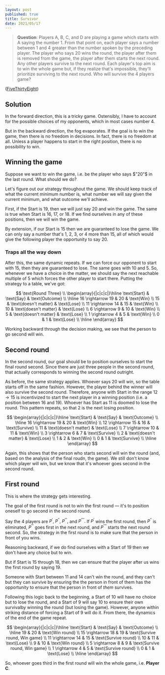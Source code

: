 ```yaml
---
layout: post
published: true
title: Survivor
date: 2021/05/17
---
```


>**Question**: Players A, B, C, and D are playing a game which starts with A saying the number $1.$ From that point on, each player says a number between $1$ and $4$ greater than the number spoken by the preceding player. The player who says $20$ wins the round, the player after them is removed from the game, the player after them starts the next round. Any other players survive to the next round. Each player's top aim is to win the whole game but, if they realize that's impossible, they'll prioritize surviving to the next round. Who will survive the $4$ players game?

<!--more-->

([FiveThirtyEight](https://fivethirtyeight.com/features/are-you-smarter-than-a-fourth-grader/))

## Solution

In the forward direction, this is a tricky game. Ostensibly, I have to account for the possible choices of my opponents, which in most cases number $4.$ 

But in the backward direction, the fog evaporates. If the goal is to win the game, then there is no freedom in decisions. In fact, there is no freedom at all. Unless a player happens to start in the right position, there is no possibility to win.

## Winning the game

Suppose we want to win the game, i.e. be the player who says $"20"$ in the last round. What should we do?

Let's figure out our strategy throughout the game. We should keep track of what the current minimum number is, what number we will say given the current minimum, and what outcome we'll achieve. 

First, if the $\text{Start}$ is $19,$ then we will just say $20$ and win the game. The same is true when $\text{Start}$ is $16,$ $17,$ or $18.$ If we find ourselves in any of these positions, then we will win the game. 

By extension, if our $\text{Start}$ is $15$ then we are guaranteed to lose the game. We can only say a number that's $1,$ $2,$ $3,$ or $4$ more than $15,$ all of which would give the following player the opportunity to say $20.$ 

### Traps all the way down

After this, the same dynamic repeats. If we can force our opponent to start with $15,$ then they are guaranteed to lose. The same goes with $10$ and $5.$ So, whenever we have a choice in the matter, we should say the next reachable multiple of $5$ which forces the other player to start there. Putting the strategy to a table, we've got:

$$
\text{Round Three} \\
\begin{array}{|c|c|c|}\hline
\text{Start} & \text{Say} & \text{Outcome} \\ \hline
16 \rightarrow 19 & 20 & \text{Win} \\
15 & \text{doesn't matter} & \text{Lose} \\
11 \rightarrow 14 & 15 & \text{Win} \\
10 & \text{doesn't matter} & \text{Lose} \\
6 \rightarrow 9 & 10 & \text{Win} \\
5 & \text{doesn't matter} & \text{Lose} \\
1 \rightarrow 4 & 5 & \text{Win} \\
0 & 1 & \text{Lose} \\ \hline
\end{array}
$$

Working backward through the decision making, we see that the person to go second will win. 

## Second round

In the second round, our goal should be to position ourselves to start the final round second. Since there are just three people in the second round, that actually corresponds to winning the second round outright. 

As before, the same strategy applies. Whoever says $20$ will win, so the table starts off in the same fashion. However, the player behind the winner will also survive the second round. Therefore, anyone with $\text{Start}$ in the range $12 \rightarrow 15$ is incentivized to start the next player in a winning position (i.e. a position between $16$ and $19$). Whoever has $\text{Start}$ as $11$ is doomed to lose the round. This pattern repeats, so that $2$ is the next losing position. 

$$
\begin{array}{|c|c|c|}\hline
\text{Start} & \text{Say} & \text{Outcome} \\ \hline
16 \rightarrow 19 & 20 & \text{Win} \\
12 \rightarrow 15 & 16 & \text{Survive} \\
11 & \text{doesn't matter} & \text{Lose} \\
7 \rightarrow 10 & 11 & \text{Win} \\
3 \rightarrow 6 & 7 & \text{Survive} \\
2 & \text{doesn't matter} & \text{Lose} \\
1 & 2 & \text{Win} \\
0 & 1 & \text{Survive} \\ \hline
\end{array}
$$

Again, this shows that the person who starts second will win the round (and, based on the analysis of the final roudn, the game). We still don't know which player will win, but we know that it's whoever goes second in the second round.

## First round

This is where the strategy gets interesting.

The goal of the first round is not to win the first round — it's to position oneself to go second in the second round.

Say the $4$ players are $P^\prime,$ $P^{\prime\prime},$ $P^{\prime\prime\prime},$ and $P^{\prime\prime\prime\prime}.$ If $P^\prime$ wins the first round, then $P^{\prime\prime}$ is eliminated, $P^{\prime\prime\prime}$ goes first in the next round, and $P^{\prime\prime\prime\prime}$ starts the next round second. So, the strategy in the first round is to make sure that the person in front of you wins.

Reasoning backward, if we do find ourselves with a $\text{Start}$ of $19$ then we don't have any choice but to win.

But if $\text{Start}$ is $15$ through $18,$ then we can ensure that the player after us wins the first round by saying $19.$

Someone with $\text{Start}$ between $11$ and $14$ can't win the round, and they can't  but they can survive by ensuring the the person in front of them has the opportunity to ensure that the person in front of _them_ survives. 

Following this logic back to the beginning, a $\text{Start}$ of $10$ will have no choice but to lose the round, and a $\text{Start}$ of $9$ will say $10$ to ensure their own survivalby winning the round (but losing the game). However, anyone within striking distance of forcing a $\text{Start}$ of $9$ will do it. From there, the dynamics of the end of the game repeat.

$$
\begin{array}{|c|c|c|}\hline
\text{Start} & \text{Say} & \text{Outcome} \\ \hline
19 & 20 & \text{Win round} \\
15 \rightarrow 18 & 19 & \text{Survive round, Win game} \\
11 \rightarrow 14 & 15 & \text{Survive round} \\
10 & 11 & \text{Lose} \\
9 & 10 & \text{Win round} \\
5 \rightarrow 8 & 9 & \text{Survive round, Win game} \\
1 \rightarrow 4 & 5 & \text{Survive round} \\
0 & 1 & \text{Lose} \\ \hline
\end{array}
$$

So, whoever goes third in the first round will win the whole game, i.e. **Player C**.


<br>

